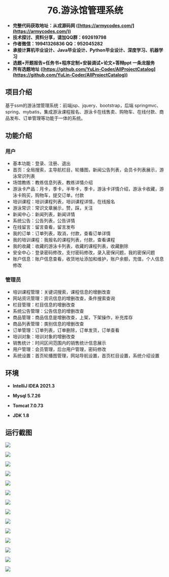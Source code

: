 <p><h1 align="center">76.游泳馆管理系统</h1></p>

- <b>完整代码获取地址：从戎源码网 ([https://armycodes.com/](https://armycodes.com/))</b>
- <b>技术探讨、资料分享，请加QQ群：692619798</b> 
- <b>作者微信：19941326836  QQ：952045282</b> 
- <b>承接计算机毕业设计、Java毕业设计、Python毕业设计、深度学习、机器学习</b>
- <b>选题+开题报告+任务书+程序定制+安装调试+论文+答辩ppt 一条龙服务</b>
- <b>所有选题地址 ([https://github.com/YuLin-Coder/AllProjectCatalog](https://github.com/YuLin-Coder/AllProjectCatalog)) </b>

## 项目介绍
基于ssm的游泳馆管理系统：前端jsp、jquery、bootstrap，后端 springmvc、spring、mybatis，集成游泳课程报名、游泳卡在线售卖、购物车、在线付款、商品发布、订单管理等功能于一体的系统。

## 功能介绍

### 用户

- 基本功能：登录、注册、退出
- 首页：全局搜索，主导航栏目，轮播图，新闻公告列表，会员卡列表展示，游泳常识列表
- 场馆教练：教练信息列表，教练详情介绍
- 游泳卡产品：月卡，季卡，半年卡，季卡，游泳卡详情介绍，游泳卡收藏，游泳卡购买，购物车，提交订单，付款
- 培训课程：培训课程列表，培训课程详情，在线报名
- 游泳常识：常识文章展示，赞，踩，关注
- 新闻中心：新闻列表，新闻详情
- 系统公告：公告列表，公告详情
- 在线留言：留言查看，留言发布
- 我的订单：订单列表，取消，付款，查看订单详情
- 我的培训课程：我报名的课程列表，付款，查看课程
- 我的收藏：收藏的游泳卡列表，收藏的课程列表，收藏删除
- 安全中心：登录密码修改，支付密码修改，录入密保问题，我的密保问题
- 账户信息：账户信息查看，收货地址添加和维护，账户余额，充值，个人信息修改

### 管理员

- 培训课程管理：关键词搜索，课程信息的增删改查
- 网站资讯管理：资讯信息的增删改查，条件搜索查询
- 栏目管理：栏目信息的增删改查
- 系统公告管理：公告信息的增删改查
- 商品管理：商品信息是增删改查，上架，下架操作，补充库存
- 商品列表管理：类别信息的增删改查
- 订单管理：订单列表，订单删除，订单发货，订单查看
- 培训对象：培训对象的增删改查
- 销售统计：时间区间范围内的销售统计信息展示
- 用户管理：会员管理，后台用户管理，密码修改
- 系统设置：首页轮播图管理，网站导航设置，首页栏目设置，系统介绍设置

## 环境

- <b>IntelliJ IDEA 2021.3</b>

- <b>Mysql 5.7.26</b>

- <b>Tomcat 7.0.73</b>

- <b>JDK 1.8</b>

## 运行截图
![](screenshot/1.png)

![](screenshot/2.png)

![](screenshot/3.png)

![](screenshot/4.png)

![](screenshot/5.png)

![](screenshot/6.png)

![](screenshot/7.png)

![](screenshot/8.png)

![](screenshot/9.png)

![](screenshot/10.png)

![](screenshot/11.png)

![](screenshot/12.png)

![](screenshot/13.png)

![](screenshot/14.png)
